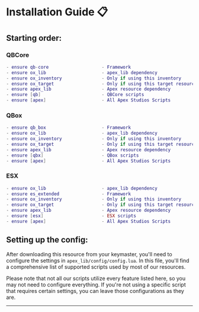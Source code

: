 # Installation Guide 📋

## Starting order:
### QBCore
```lua
- ensure qb-core                    - Framework
- ensure ox_lib                     - apex_lib dependency
- ensure ox_inventory               - Only if using this inventory
- ensure ox_target                  - Only if using this target resource
- ensure apex_lib                   - Apex resource dependency
- ensure [qb]                       - QBCore scripts
- ensure [apex]                     - All Apex Studios Scripts
```

### QBox
```lua
- ensure qb_box                     - Framework
- ensure ox_lib                     - apex_lib dependency
- ensure ox_inventory               - Only if using this inventory
- ensure ox_target                  - Only if using this target resource
- ensure apex_lib                   - Apex resource dependency
- ensure [qbx]                      - QBox scripts
- ensure [apex]                     - All Apex Studios Scripts
```

### ESX
```lua
- ensure ox_lib                     - apex_lib dependency
- ensure es_extended                - Framework
- ensure ox_inventory               - Only if using this inventory
- ensure ox_target                  - Only if using this target resource
- ensure apex_lib                   - Apex resource dependency
- ensure [esx]                      - ESX scripts
- ensure [apex]                     - All Apex Studios Scripts
```

## Setting up the config:
After downloading this resource from your keymaster, you'll need to configure the settings in `apex_lib/config/config.lua`. In this file, you'll find a comprehensive list of supported scripts used by most of our resources.

Please note that not all our scripts utilize every feature listed here, so you may not need to configure everything. If you're not using a specific script that requires certain settings, you can leave those configurations as they are.

----------------------------------------------------------------------